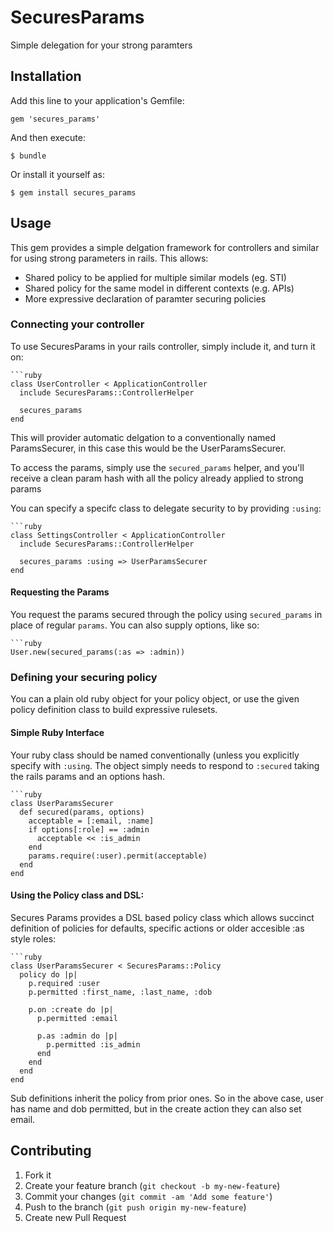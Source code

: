 # SecuresParams

Simple delegation for your strong paramters

## Installation

Add this line to your application's Gemfile:

    gem 'secures_params'

And then execute:

    $ bundle

Or install it yourself as:

    $ gem install secures_params

## Usage

This gem provides a simple delgation framework for controllers and similar for
using strong parameters in rails.  This allows:

* Shared policy to be applied for multiple similar models (eg. STI)
* Shared policy for the same model in different contexts (e.g. APIs)
* More expressive declaration of paramter securing policies

### Connecting your controller

To use SecuresParams in your rails controller, simply include it, and turn it on:


    ```ruby
    class UserController < ApplicationController
      include SecuresParams::ControllerHelper

      secures_params
    end

This will provider automatic delgation to a conventionally named ParamsSecurer,
in this case this would be the UserParamsSecurer.

To access the params, simply use the `secured_params` helper, and you'll receive
a clean param hash with all the policy already applied to strong params

You can specify a specifc class to delegate security to by providing `:using`:


    ```ruby
    class SettingsController < ApplicationController
      include SecuresParams::ControllerHelper

      secures_params :using => UserParamsSecurer
    end

#### Requesting the Params

You request the params secured through the policy using `secured_params` in
place of regular `params`.  You can also supply options, like so:

    ```ruby
    User.new(secured_params(:as => :admin))

### Defining your securing policy

You can a plain old ruby object for your policy object, or use the given policy
definition class to build expressive rulesets.

#### Simple Ruby Interface

Your ruby class should be named conventionally (unless you explicitly specify
with `:using`.  The object simply needs to respond to `:secured` taking the
rails params and an options hash.


    ```ruby
    class UserParamsSecurer
      def secured(params, options)
        acceptable = [:email, :name]
        if options[:role] == :admin
          acceptable << :is_admin
        end
        params.require(:user).permit(acceptable)
      end
    end

#### Using the Policy class and DSL:

Secures Params provides a DSL based policy class which allows succinct definition
of policies for defaults, specific actions or older accesible :as style roles:

    ```ruby
    class UserParamsSecurer < SecuresParams::Policy
      policy do |p|
        p.required :user
        p.permitted :first_name, :last_name, :dob

        p.on :create do |p|
          p.permitted :email

          p.as :admin do |p|
            p.permitted :is_admin
          end
        end
      end
    end

Sub definitions inherit the policy from prior ones.  So in the above case, user
has name and dob permitted, but in the create action they can also set email.


## Contributing

1. Fork it
2. Create your feature branch (`git checkout -b my-new-feature`)
3. Commit your changes (`git commit -am 'Add some feature'`)
4. Push to the branch (`git push origin my-new-feature`)
5. Create new Pull Request
